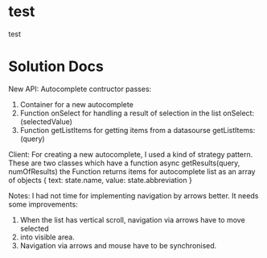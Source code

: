 # test
test 

# Solution Docs

New API:
Autocomplete contructor passes:
1. Container for a new autocomplete 
2. Function onSelect for handling a result of selection in the list
   onSelect: (selectedValue) 
3. Function getListItems for getting items from a datasourse
   getListItems: (query)

Client:
For creating a new autocomplete, I used a kind of strategy pattern. These are two classes which have a function 
async getResults(query, numOfResults)
the Function returns items for autocomplete list as an array of objects 
{
    text: state.name,
    value: state.abbreviation
}

Notes:
I had not time for implementing navigation by arrows better.
It needs some improvements:
1. When the list has vertical scroll, navigation via arrows have to move selected <li> into visible area.
2. Navigation via arrows and mouse have to be synchronised.
